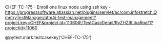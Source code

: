 CHEF-TC-175 - Enroll one linux node using ssh key - https://progresssoftware.atlassian.net/plugins/servlet/ac/com.infostretch.QmetryTestManager/qtm4j-test-management?project.key=CHEF&project.id=11060#!/TestCaseDetail/RyZHZ8LibaRqd/1?projectId=11060

@pytest.mark.testcasekey('CHEF-TC-175')
